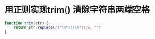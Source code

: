 # 用正则实现trim() 清除字符串两端空格

```javascript
function trim(str) {
    return str.replace(/(^\s*)|(\s*$)/g, "")
}
```
